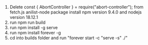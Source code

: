 1. Delete const { AbortController } = require("abort-controller"); from fetch.js anilist-node package
   install npm version 9.4.0 and nodejs version 18.12.1
2. run npm run build
3. run npm install -g serve
4. run npm install forever -g
5. cd into builds folder and run "forever start -c "serve -s" ./"
